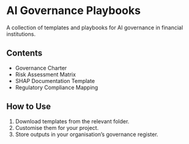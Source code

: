 # AI Governance Playbooks
A collection of templates and playbooks for AI governance in financial institutions.

## Contents
- Governance Charter
- Risk Assessment Matrix
- SHAP Documentation Template
- Regulatory Compliance Mapping

## How to Use
1. Download templates from the relevant folder.
2. Customise them for your project.
3. Store outputs in your organisation’s governance register.

